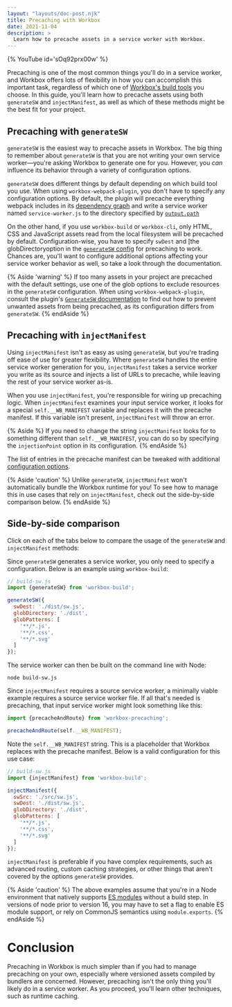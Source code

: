 ```yaml
---
layout: "layouts/doc-post.njk"
title: Precaching with Workbox
date: 2021-11-04
description: >
  Learn how to precache assets in a service worker with Workbox.
---
```


{% YouTube id='sOq92prx00w' %}

Precaching is one of the most common things you'll do in a service worker, and Workbox offers lots of flexibility in how you can accomplish this important task, regardless of which one of [Workbox's build tools](/docs/workbox/the-ways-of-workbox/) you choose. In this guide, you'll learn how to precache assets using both `generateSW` and `injectManifest`, as well as which of these methods might be the best fit for your project.

## Precaching with `generateSW`

`generateSW` is the easiest way to precache assets in Workbox. The big thing to remember about `generateSW` is that you are not writing your own service worker&mdash;you're asking Workbox to generate one for you. However, you _can_ influence its behavior through a variety of configuration options.

`generateSW` does different things by default depending on which build tool you use. When using `workbox-webpack-plugin`, you don't have to specify any configuration options. By default, the plugin will precache everything webpack includes in its [dependency graph](https://webpack.js.org/concepts/dependency-graph/) and write a service worker named `service-worker.js` to the directory specified by [`output.path`](https://webpack.js.org/configuration/output/#outputpath)

On the other hand, if you use `workbox-build` or `workbox-cli`, only HTML, CSS and JavaScript assets read from the local filesystem will be precached by default. Configuration-wise, you have to specify `swDest` and [the globDirectoryoption in the [`generateSW` config](/docs/workbox/reference/workbox-build/#method-generateSW) for precaching to work. Chances are, you'll want to configure additional options affecting your service worker behavior as well, so take a look through the documentation.

{% Aside 'warning' %}
If too many assets in your project are precached with the default settings, use one of the glob options to exclude resources in the `generateSW` configuration. When using `workbox-webpack-plugin`, consult the plugin's [`GenerateSW` documentation](/docs/workbox/reference/workbox-webpack-plugin/#type-GenerateSW) to find out how to prevent unwanted assets from being precached, as its configuration differs from `generateSW`.
{% endAside %}

## Precaching with `injectManifest`

Using `injectManifest` isn't as easy as using `generateSW`, but you're trading off ease of use for greater flexibility. Where `generateSW` handles the entire service worker generation for you, `injectManifest` takes a service worker you write as its source and injects a list of URLs to precache, while leaving the rest of your service worker as-is.

When you use `injectManifest`, you're responsible for wiring up precaching logic. When `injectManifest` examines your input service worker, it looks for a special `self.__WB_MANIFEST` variable and replaces it with the precache manifest. If this variable isn't present, `injectManifest` will throw an error.

{% Aside %}
If you need to change the string `injectManifest` looks for to something different than `self.__WB_MANIFEST`, you can do so by specifying the `injectionPoint` option in its configuration.
{% endAside %}

The list of entries in the precache manifest can be tweaked with additional [configuration options](/docs/workbox/reference/workbox-build/#method-injectManifest).

{% Aside 'caution' %}
Unlike `generateSW`, `injectManifest` won't automatically bundle the Workbox runtime for you! To see how to manage this in use cases that rely on `injectManifest`, check out the side-by-side comparison below.
{% endAside %}

## Side-by-side comparison

Click on each of the tabs below to compare the usage of the `generateSW` and `injectManifest` methods:

<web-tabs>
  <web-tab title="generateSW">



Since `generateSW` generates a service worker, you only need to specify a configuration. Below is an example using `workbox-build`:

```js
// build-sw.js
import {generateSW} from 'workbox-build';

generateSW({
  swDest: './dist/sw.js',
  globDirectory: './dist',
  globPatterns: [
    '**/*.js',
    '**/*.css',
    '**/*.svg'
  ]
});
```

The service worker can then be built on the command line with Node:

```shell
node build-sw.js
```



  </web-tab>
  <web-tab title="injectManifest">



Since `injectManifest` requires a source service worker, a minimally viable example requires a source service worker file. If all that's needed is precaching, that input service worker might look something like this:

```js
import {precacheAndRoute} from 'workbox-precaching';

precacheAndRoute(self.__WB_MANIFEST);
```

Note the `self.__WB_MANIFEST` string. This is a placeholder that Workbox replaces with the precache manifest. Below is a valid configuration for this use case:

```js
// build-sw.js
import {injectManifest} from 'workbox-build';

injectManifest({
  swSrc: './src/sw.js',
  swDest: './dist/sw.js',
  globDirectory: './dist',
  globPatterns: [
    '**/*.js',
    '**/*.css',
    '**/*.svg'
  ]
});
```

`injectManifest` is preferable if you have complex requirements, such as advanced routing, custom caching strategies, or other things that aren't covered by the options `generateSW` provides.



  </web-tab>
</web-tabs>

{% Aside 'caution' %}
The above examples assume that you're in a Node environment that natively supports [ES modules](https://developer.mozilla.org/docs/Web/JavaScript/Guide/Modules) without a build step. In versions of node prior to version 16, you may have to set a flag to enable ES module support, or rely on CommonJS semantics using `module.exports`.
{% endAside %}

# Conclusion

Precaching in Workbox is much simpler than if you had to manage precaching on your own, especially where versioned assets compiled by bundlers are concerned. However, precaching isn't the only thing you'll likely do in a service worker. As you proceed, you'll learn other techniques, such as runtime caching.
